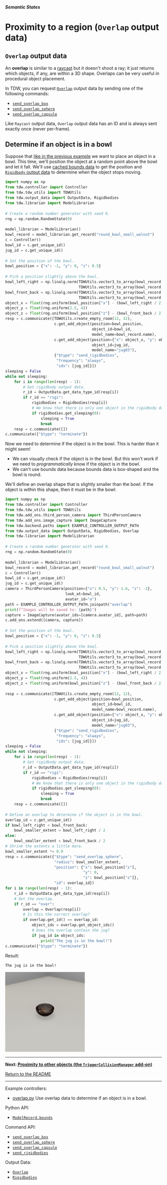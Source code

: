 ##### Semantic States

# Proximity to a region (`Overlap` output data)

## `Overlap` output data

An **overlap** is similar to a [raycast](raycast.md) but it doesn't shoot a ray; it just returns which objects, if any, are within a 3D shape. Overlaps can be very useful in procedural object placement.

In TDW, you can request [`Overlap`](../../api/output_data.md#Overlap) output data by sending one of the following commands:

- [`send_overlap_box`](../../api/command_api.md#send_overlap_box) 
- [`send_overlap_sphere`](../../api/command_api.md#send_overlap_sphere) 
- [`send_overlap_capsule`](../../api/command_api.md#send_overlap_capsule) 

Like `Raycast` output data, `Overlap` output data has an ID and is always sent exactly once (never per-frame).

## Determine if an object is in a bowl

Suppose that [like in the previous example](raycast.md) we want to place an object in a bowl. This time, we'll position the object at a random point above the bowl and let it fall. We'll use [cached bounds data](../../python/librarian/model_librarian.md) to get the position and [`Rigidbody` output data](../../api/output_data.md#Rigidbody) to determine when the object stops moving.

```python
import numpy as np
from tdw.controller import Controller
from tdw.tdw_utils import TDWUtils
from tdw.output_data import OutputData, Rigidbodies
from tdw.librarian import ModelLibrarian

# Create a random number generator with seed 0.
rng = np.random.RandomState(0)

model_librarian = ModelLibrarian()
bowl_record = model_librarian.get_record("round_bowl_small_walnut")
c = Controller()
bowl_id = c.get_unique_id()
jug_id = c.get_unique_id()

# Set the position of the bowl.
bowl_position = {"x": -1, "y": 0, "z": 0.5}

# Pick a position slightly above the bowl.
bowl_left_right = np.linalg.norm(TDWUtils.vector3_to_array(bowl_record.bounds["left"]) -
                                 TDWUtils.vector3_to_array(bowl_record.bounds["right"]))
bowl_front_back = np.linalg.norm(TDWUtils.vector3_to_array(bowl_record.bounds["front"]) -
                                 TDWUtils.vector3_to_array(bowl_record.bounds["back"]))
object_x = float(rng.uniform(bowl_position["x"] - (bowl_left_right / 2), bowl_position["x"] + (bowl_left_right / 2)))
object_y = float(rng.uniform(2.5, 4))
object_z = float(rng.uniform(bowl_position["z"] - (bowl_front_back / 2), bowl_position["z"] + (bowl_front_back / 2)))
resp = c.communicate([TDWUtils.create_empty_room(12, 12),
                      c.get_add_object(position=bowl_position,
                                       object_id=bowl_id,
                                       model_name=bowl_record.name),
                      c.get_add_object(position={"x": object_x, "y": object_y, "z": object_z},
                                       object_id=jug_id,
                                       model_name="jug03"),
                      {"$type": "send_rigidbodies",
                       "frequency": "always",
                       "ids": [jug_id]}])
sleeping = False
while not sleeping:
    for i in range(len(resp) - 1):
        # Get rigidbody output data.
        r_id = OutputData.get_data_type_id(resp[i])
        if r_id == "rigi":
            rigidbodies = Rigidbodies(resp[i])
            # We know that there is only one object in the rigidbody data (the jug).
            if rigidbodies.get_sleeping(0):
                sleeping = True
                break
    resp = c.communicate([])
c.communicate({"$type": "terminate"})
```

Now we need to determine if the object is in the bowl. This is harder than it might seem!

- We can visually check if the object is in the bowl. But this won't work if we need to *programmatically* know if the object is in the bowl.
- We can't use bounds data because bounds data is box-shaped and the bowl is round.

We'll define an overlap shape that is slightly smaller than the bowl. If the object is within this shape, then it must be in the bowl:

```python
import numpy as np
from tdw.controller import Controller
from tdw.tdw_utils import TDWUtils
from tdw.add_ons.third_person_camera import ThirdPersonCamera
from tdw.add_ons.image_capture import ImageCapture
from tdw.backend.paths import EXAMPLE_CONTROLLER_OUTPUT_PATH
from tdw.output_data import OutputData, Rigidbodies, Overlap
from tdw.librarian import ModelLibrarian

# Create a random number generator with seed 0.
rng = np.random.RandomState(0)

model_librarian = ModelLibrarian()
bowl_record = model_librarian.get_record("round_bowl_small_walnut")
c = Controller()
bowl_id = c.get_unique_id()
jug_id = c.get_unique_id()
camera = ThirdPersonCamera(position={"x": 0.5, "y": 1.6, "z": -1},
                           look_at=bowl_id,
                           avatar_id="a")
path = EXAMPLE_CONTROLLER_OUTPUT_PATH.joinpath("overlap")
print(f"Images will be saved to: {path}")
capture = ImageCapture(avatar_ids=[camera.avatar_id], path=path)
c.add_ons.extend([camera, capture])

# Set the position of the bowl.
bowl_position = {"x": -1, "y": 0, "z": 0.5}

# Pick a position slightly above the bowl.
bowl_left_right = np.linalg.norm(TDWUtils.vector3_to_array(bowl_record.bounds["left"]) -
                                 TDWUtils.vector3_to_array(bowl_record.bounds["right"]))
bowl_front_back = np.linalg.norm(TDWUtils.vector3_to_array(bowl_record.bounds["front"]) -
                                 TDWUtils.vector3_to_array(bowl_record.bounds["back"]))
object_x = float(rng.uniform(bowl_position["x"] - (bowl_left_right / 2), bowl_position["x"] + (bowl_left_right / 2)))
object_y = float(rng.uniform(2.5, 4))
object_z = float(rng.uniform(bowl_position["z"] - (bowl_front_back / 2), bowl_position["z"] + (bowl_front_back / 2)))

resp = c.communicate([TDWUtils.create_empty_room(12, 12),
                      c.get_add_object(position=bowl_position,
                                       object_id=bowl_id,
                                       model_name=bowl_record.name),
                      c.get_add_object(position={"x": object_x, "y": object_y, "z": object_z},
                                       object_id=jug_id,
                                       model_name="jug03"),
                      {"$type": "send_rigidbodies",
                       "frequency": "always",
                       "ids": [jug_id]}])
sleeping = False
while not sleeping:
    for i in range(len(resp) - 1):
        # Get rigidbody output data.
        r_id = OutputData.get_data_type_id(resp[i])
        if r_id == "rigi":
            rigidbodies = Rigidbodies(resp[i])
            # We know that there is only one object in the rigidbody data (the jug).
            if rigidbodies.get_sleeping(0):
                sleeping = True
                break
    resp = c.communicate([])

# Define an overlap to determine if the object is in the bowl.
overlap_id = c.get_unique_id()
if bowl_left_right < bowl_front_back:
    bowl_smaller_extent = bowl_left_right / 2
else:
    bowl_smaller_extent = bowl_front_back / 2
# Shrink the extents a little more.
bowl_smaller_extent *= 0.9
resp = c.communicate({"$type": "send_overlap_sphere",
                      "radius": bowl_smaller_extent,
                      "position": {"x": bowl_position["x"],
                                   "y": 0,
                                   "z": bowl_position["z"]},
                      "id": overlap_id})
for i in range(len(resp) - 1):
    r_id = OutputData.get_data_type_id(resp[i])
    # Get the overlap.
    if r_id == "over":
        overlap = Overlap(resp[i])
        # Is this the correct overlap?
        if overlap.get_id() == overlap_id:
            object_ids = overlap.get_object_ids()
            # Does the overlap contain the jug?
            if jug_id in object_ids:
                print("The jug is in the bowl!")
c.communicate({"$type": "terminate"})
```

Result:

```
The jug is in the bowl!
```

![](images/overlap.jpg)

***

**Next: [Proximity to other objects (the `TriggerCollisionManager` add-on)](trigger_collisons.md)**

[Return to the README](../../../README.md)

***

Example controllers:

- [overlap.py](https://github.com/threedworld-mit/tdw/blob/master/Python/example_controllers/semantic_states/overlap.py) Use overlap data to determine if an object is in a bowl.

Python API:

- [`ModelRecord.bounds`](../../python/librarian/model_librarian.md)

Command API:

- [`send_overlap_box`](../../api/command_api.md#send_overlap_box) 
- [`send_overlap_sphere`](../../api/command_api.md#send_overlap_sphere) 
- [`send_overlap_capsule`](../../api/command_api.md#send_overlap_capsule) 
- [`send_rigidbodies`](../../api/command_api.md#send_rigidbodies) 

Output Data:

- [`Overlap`](../../api/output_data.md#Overlap)
- [`Rigidbodies`](../../api/output_data.md#Rigidbodies)
